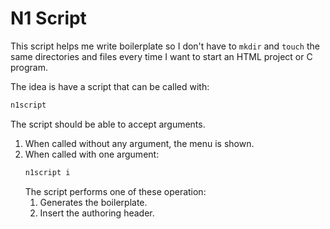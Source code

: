 # N1 Script

This script helps me write boilerplate so I don't have to `mkdir` and `touch` the same directories and files every time I want to start an HTML project or C program.

The idea is have a script that can be called with:

```bash
n1script
```

The script should be able to accept arguments.
1. When called without any argument, the menu is shown.
2. When called with one argument:
    ```bash
    n1script i
    ```
    The script performs one of these operation:
    1. Generates the boilerplate.
    2. Insert the authoring header.
